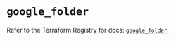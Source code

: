 # `google_folder`

Refer to the Terraform Registry for docs: [`google_folder`](https://registry.terraform.io/providers/hashicorp/google-beta/6.32.0/docs/resources/google_folder).
